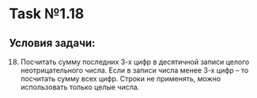 # Task №1.18  
## Условия задачи:  
18.	Посчитать сумму последних 3-х цифр в десятичной записи целого неотрицательного числа. Если в записи числа менее 3-х цифр – то посчитать сумму всех цифр. Строки не применять, можно использовать только целые числа.
